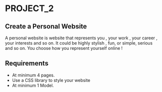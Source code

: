 # PROJECT_2

## Create a Personal Website


A personal website is website that represents you , your work , your career , your interests and so on. It could be highly stylish , fun, or simple, serious and so on. You choose how you represent yourself online !



## Requirements
- At minimum 4 pages.
- Use a CSS library to style your website
- At minimum 1 Model. 

